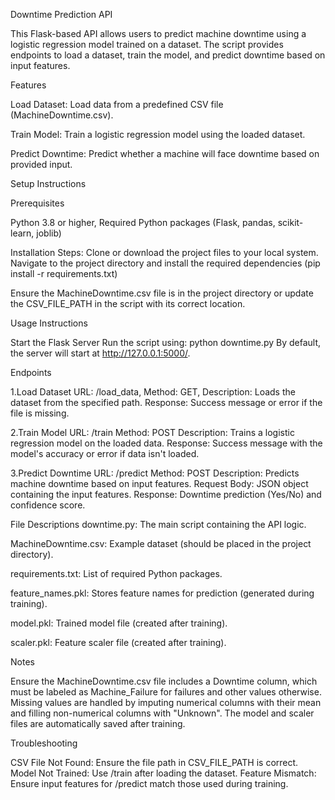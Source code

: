 Downtime Prediction API

This Flask-based API allows users to predict machine downtime using a logistic regression model trained on a dataset. The script provides endpoints to load a dataset, train the model, and predict downtime based on input features.

Features

Load Dataset: Load data from a predefined CSV file (MachineDowntime.csv).

Train Model: Train a logistic regression model using the loaded dataset.

Predict Downtime: Predict whether a machine will face downtime based on provided input.

Setup Instructions

Prerequisites

Python 3.8 or higher,
Required Python packages (Flask, pandas, scikit-learn, joblib)

Installation Steps: 
Clone or download the project files to your local system.
Navigate to the project directory and install the required dependencies (pip install -r requirements.txt)

Ensure the MachineDowntime.csv file is in the project directory or update the CSV_FILE_PATH in the script with its correct location.

Usage Instructions

Start the Flask Server
Run the script using: python downtime.py
By default, the server will start at http://127.0.0.1:5000/.

Endpoints

1.Load Dataset
URL: /load_data,
Method: GET,
Description: Loads the dataset from the specified path.
Response: Success message or error if the file is missing.

2.Train Model
URL: /train
Method: POST
Description: Trains a logistic regression model on the loaded data.
Response: Success message with the model's accuracy or error if data isn't loaded.

3.Predict Downtime
URL: /predict
Method: POST
Description: Predicts machine downtime based on input features.
Request Body: JSON object containing the input features.
Response: Downtime prediction (Yes/No) and confidence score.

File Descriptions
downtime.py: The main script containing the API logic.

MachineDowntime.csv: Example dataset (should be placed in the project directory).

requirements.txt: List of required Python packages.

feature_names.pkl: Stores feature names for prediction (generated during training).

model.pkl: Trained model file (created after training).

scaler.pkl: Feature scaler file (created after training).

Notes

Ensure the MachineDowntime.csv file includes a Downtime column, which must be labeled as Machine_Failure for failures and other values otherwise.
Missing values are handled by imputing numerical columns with their mean and filling non-numerical columns with "Unknown".
The model and scaler files are automatically saved after training.

Troubleshooting

CSV File Not Found: Ensure the file path in CSV_FILE_PATH is correct.
Model Not Trained: Use /train after loading the dataset.
Feature Mismatch: Ensure input features for /predict match those used during training.


